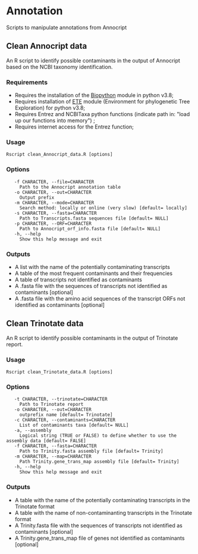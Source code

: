 # Annotation
Scripts to manipulate annotations from Annocript

## Clean Annocript data
An R script to identify possible contaminants in the output of Annocript based on the NCBI taxonomy identification.

### Requirements

- Requires the installation of the [Biopython](https://biopython.org/) module in python v3.8;
- Requires installation of [ETE](http://etetoolkit.org/) module (Environment for phylogenetic Tree Exploration) for python v3.8;
- Requires Entrez and NCBITaxa python functions (indicate path in: "load up our functions into memory") ;
- Requires internet access for the Entrez function;

### Usage

```
Rscript clean_Annocript_data.R [options]
```

### Options

```
   -f CHARACTER, --file=CHARACTER
     Path to the Annocript annotation table
   -o CHARACTER, --out=CHARACTER
     Output prefix
   -m CHARACTER, --mode=CHARACTER
     Search method: locally or online (very slow) [default= locally]
   -s CHARACTER, --fasta=CHARACTER
     Path to Transcripts.fasta sequences file [default= NULL]
   -p CHARACTER, --ORF=CHARACTER
     Path to Annocript_orf_info.fasta file [default= NULL]
   -h, --help
     Show this help message and exit
```

### Outputs
- A list with the name of the potentially contaminating transcripts
- A table of the most frequent contaminants and their frequencies
- A table of transcripts not identified as contaminants
- A .fasta file with the sequences of transcripts not identified as contaminants [optional]
- A .fasta file with the amino acid sequences of the transcript ORFs not identified as contaminants [optional]

## Clean Trinotate data
An R script to identify possible contaminants in the output of Trinotate report.

### Usage

```
Rscript clean_Trinotate_data.R [options]
```

### Options

```
   -t CHARACTER, --trinotate=CHARACTER
     Path to Trinotate report
   -o CHARACTER, --out=CHARACTER
     outprefix name [default= Trinotate]
   -c CHARACTER, --contaminants=CHARACTER
     List of contaminants taxa [default= NULL]
   -a, --assembly
     Logical string (TRUE or FALSE) to define whether to use the assembly data [default= FALSE]
   -f CHARACTER, --fasta=CHARACTER
     Path to Trinity.fasta assembly file [default= Trinity]
   -m CHARACTER, --map=CHARACTER
     Path Trinity.gene_trans_map assembly file [default= Trinity]
   -h, --help
     Show this help message and exit
```

### Outputs
- A table with the name of the potentially contaminating transcripts in the Trinotate format
- A table with the name of non-contaminanting transcripts in the Trinotate format
- A Trinity.fasta file with the sequences of transcripts not identified as contaminants [optional]
- A Trinity.gene_trans_map file of genes not identified as contaminants [optional]
